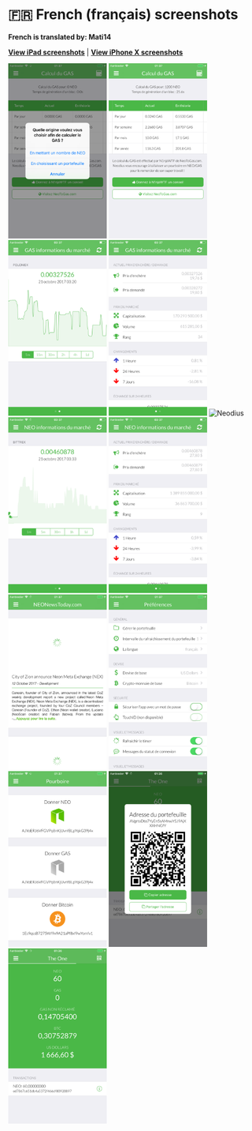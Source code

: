 # 🇫🇷 French (français) screenshots

**French is translated by: Mati14**

[**View iPad screenshots**](../iPad/french-screenshots.md) | [**View iPhone X screenshots**](../iPhone%20X/french-screenshots.md)

<img src="screen-gas-calculation-options.png" width="200" alt="Calcul du GAS - Choisissez une méthode"> <img src="screen-gas-calculation.png" width="200" alt="Calcul du GAS"> <img src="screen-gas-market-chart.png" width="200" alt="GAS informations du marché - Poloniex chart"> <img src="screen-gas-market-info.png" width="200" alt="GAS informations du marché"> <img src="screen-menu.png" width="200" alt="Neodius"> <img src="screen-neo-market-chart.png" width="200" alt="NEO informations du marché - Bittrex chart"> <img src="screen-neo-market-info.png" width="200" alt="NEO informations du marché"> <img src="screen-neo-news-today.png" width="200" alt="NEO News Today"> <img src="screen-settings.png" width="200" alt="Préférences"> <img src="screen-tip-jar.png" width="200" alt="Pourboire"> <img src="screen-wallet-qr-code.png" width="200" alt="Portefeuille actuel - Partager l'adresse"> <img src="screen-wallet.png" width="200" alt="Portefeuille actuel">